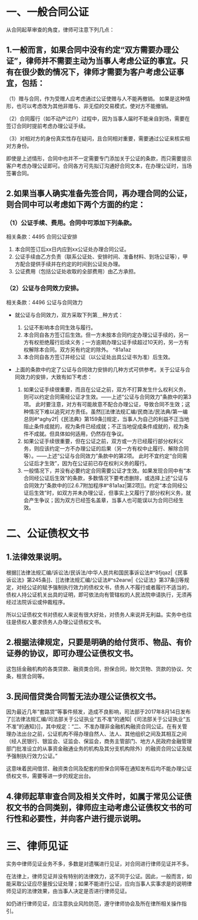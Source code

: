 # 一、一般合同公证
从合同起草审查的角度，律师可注意下列几点：
## 1.一般而言，如果合同中没有约定“双方需要办理公证”，律师并不需要主动为当事人考虑公证的事宜。只有在很少数的情况下，律师才需要为客户考虑公证事宜，包括：
（1）赠与合同，作为受赠人应考虑通过公证使赠与人不能再撤销。
如果是这种情形，也可以考虑改为其他非赠与、非无偿的交易模式，使对方不能撤销。

（2）合同履行（如不动产过户）过程中，因为当事人届时不能亲自到场，需要在签订合同时提前考虑办理公证手续。

（3）对相对方的身份真实性存在疑问，且合同相对重要，需要通过公证来核实相对方身份。

即使是上述情形，合同中也并不一定需要专门添加关于公证的条款，而只需要提示客户考虑办理公证即可。合同各方可先拟订沟通好合同文本，在办理公证时，当场签署合同。
## 2.如果当事人确实准备先签合同，再办理合同的公证，则合同中可以考虑如下两个方面的约定：
### （1）公证手续、费用。合同中可添加下列条款。
相关条款：4495 合同公证安排
1. 本合同签订后xx日内应到xx公证处办理合同公证。
2. 公证手续由乙方负责（联系公证处、安排时间、准备材料、到场公证等），甲方配合提供手续并在约定的时间到公证处办理。
3. 公证费用（包括公证处收取的全部费用）由乙方承担。
### （2）公证与合同效力安排。
相关条款：4496 公证与合同效力

- 就公证与合同效力，双方采取下列第＿种方式：
	1. 公证不影响本合同生效与履行。
	2. 本合同自各方签订后生效。但一方未按本合同约定办理公证手续的，另一方有权拒绝履行后续义务；一方逾期办理公证手续超过10天的，另一方有权解除本合同。双方另有约定的除外。 ^81a1az
	3. 本合同自各方签订并经公证（以公证处出具公证书为准）后生效。

- 上面的条款中约定了公证与合同效力安排的几种方式可供参考。关于公证与合同效力的安排，大致有如下考虑：
	1. 如果公证手续很重要，而且在公证之前，双方不打算发生什么权利义务，则可以约定合同需经公证才生效。——上述“公证与合同效力”条款中的第3项。
		此时要注意，对方有可能故意不配合办理公证，导致合同不生效；这种情况下难以追究对方责任。虽然[[法律法规汇编/民商法/民法典/第一编 总则#^aghy2f|《民法典》第159条]]规定，当事人为自己的利益不正当地阻止条件成就的，视为条件已经成就；不正当地促成条件成就的，视为条件不成就。但具体如何适用，仍然存在争议。
	1. 如果公证手续很重要，但在公证之前，双方或一方已经履行部分权利义务，则应该约定一方不办理公证的后果（另一方有权中止履行、解除合同等）。——上述“公证与合同效力”条款中的第2项。
		此时不宜约定“合同需公证后才生效”，因为在公证前已存在权利义务的履行。
	1. 一般情况下，并没有必要约定合同需要公证才生效。如果发现合同中有“本合同经公证后生效”的条款，多数情况下要考虑删除，或选择上述“公证与合同效力”条款中的[[2.6.7附加程序#^81a1az|第2项]]。约定“本合同经公证后生效”时，如双方并未办理公证，但事实上又履行了部分权利义务，就会产生争议；因为双方已经签名盖章，当事人也可能误以为合同已经生效。
# 二、公证债权文书
## 1.法律效果说明。
根据[[法律法规汇编/诉讼法/民诉法/中华人民共和国民事诉讼法#^8fjqaz|《民事诉讼法》第245条]]、[[法律法规汇编/公证法#^s2earw|《公证法》第37条]]等规定，对经公证的赋予强制执行效力的债权文书，债务人不履行或者履行不适当的，债权人持公证机关出具的证明，即可依法向有管辖权的人民法院申请执行，无须再经过法院诉讼或仲裁程序。

所以公证债权文书对债权人来说有很大好处，对债务人来说并无利益。实务中也往往是债权人要求债务人办理公证债权文书。
## 2.根据法律规定，只要是明确的给付货币、物品、有价证券的协议，即可办理公证债权文书。
这包括金融机构的各类贷款、融资类合同，担保合同，赊欠货物、货款的协议、欠条，租赁合同等。
## 3.民间借贷类合同暂无法办理公证债权文书。
因为最近几年“套路贷”等事件频发，造成不良影响，司法部于2017年8月14日发布了[[法律法规汇编/司法部关于公证执业“五不准”的通知|《司法部关于公证执业“五不准”的通知》]]，其中规定：“二、不准办理非金融机构融资合同公证。在有关管理办法出台之前，公证机构不得办理自然人、法人、其他组织之间及其相互之间（经人民银行、银监会、证监会、保监会，商务主管部门、地方人民政府金融管理部门批准设立的从事资金融通业务的机构及其分支机构除外）的融资合同公证及赋予强制执行效力公证。”

这意味着民间借贷、融资类合同及配套的担保合同等在通知发布后均不能办理公证债权文书，需要等进一步的规定出台。
## 4.律师起草审查合同及相关文件时，如属于常见公证债权文书的合同类别，律师应主动考虑公证债权文书的可行性和必要性，并向客户进行提示说明。
# 三、律师见证
实务中律师见证业务不多，多数是对遗嘱进行见证，对合同进行律师见证并不多。

在法律上，律师见证并没有特别的法律效力，这不同于公证。因此，一般而言，如能采取公证应尽量按公证处理；如果不能进行公证，应向当事人实事求是的说明律师见证的法律效果，由当事人决定是否进行律师见证。

如仍进行律师见证，应注意执业风险防范，遵守律师协会及所在律所相关操作指引。